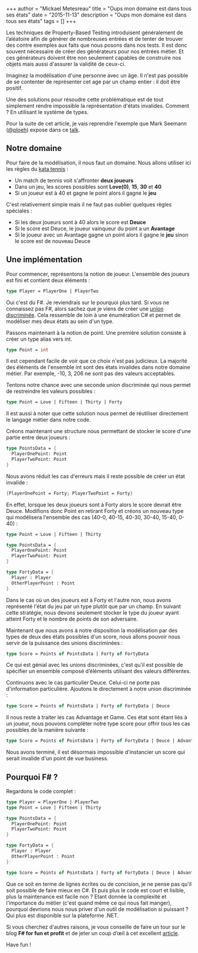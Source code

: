 +++
author = "Mickael Metesreau"
title = "Oups mon domaine est dans tous ses états"
date = "2015-11-13"
description = "Oups mon domaine est dans tous ses états"
tags = []
+++

Les techniques de Property-Based Testing introduisent généralement de l’aléatoire afin de générer de nombreuses entrées et de tenter de trouver des contre exemples aux faits que nous posons dans nos tests. Il est donc souvent nécessaire de créer des générateurs pour nos entrées métier. Et ces générateurs doivent être non seulement capables de construire nos objets mais aussi d'assurer la validité de ceux-ci. 

Imaginez la modélisation d'une personne avec un âge. Il n'est pas possible de se contenter de représenter cet age par un champ entier : il doit être positif.

Une des solutions pour résoudre cette problématique est de tout simplement rendre impossible la représentation d'états invalides. Comment ? En utilisant le système de types.

Pour la suite de cet article, je vais reprendre l'exemple que Mark Seemann ([@ploeh](https://twitter.com/ploeh?lang=en)) expose dans ce [talk](https://vimeo.com/144800642).

## Notre domaine

Pour faire de la modélisation, il nous faut un domaine. Nous allons utiliser ici les règles du [kata tennis](http://codingdojo.org/cgi-bin/index.pl?KataTennis) :

- Un match de tennis voit s'affronter **deux joueurs**
- Dans un jeu, les scores possibles sont **Love(0)**, **15**, **30** et **40** 
- Si un joueur est à 40 et gagne le point alors il gagne le **jeu**

C'est relativement simple mais il ne faut pas oublier quelques règles spéciales :

- Si les deux joueurs sont à 40 alors le score est **Deuce**
- Si le score est Deuce, le joueur vainqueur du point a un **Avantage**
- Si le joueur avec un Avantage gagne un point alors il gagne le **jeu** sinon le score est de nouveau Deuce

## Une implémentation

Pour commencer, représentons la notion de joueur. L'ensemble des joueurs est fini et contient deux éléments :

``` fsharp
type Player = PlayerOne | PlayerTwo
```

Oui c'est du F#. Je reviendrais sur le pourquoi plus tard. Si vous ne connaissez pas F#, alors sachez que je viens de créer une [union discriminée](https://msdn.microsoft.com/fr-fr/library/dd233226.aspx). Cela  ressemble de loin à une énumération C# et permet de modéliser mes deux états au sein d'un type.

Passons maintenant à la notion de point. Une première solution consiste à créer un type alias vers int.

``` fsharp
type Point = int
```

Il est cependant facile de voir que ce choix n'est pas judicieux. La majorité des éléments de l'ensemble int sont des états invalides dans notre domaine métier. Par exemple, -10, 3, 206 ne sont pas des valeurs acceptables. 

Tentons notre chance avec une seconde union discriminée qui nous permet de restreindre les valeurs possibles : 

``` fsharp
type Point = Love | Fifteen | Thirty | Forty
```

Il est aussi à noter que cette solution nous permet de réutiliser directement le langage métier dans notre code.

Créons maintenant une structure nous permettant de stocker le score d'une partie entre deux joueurs :

``` fsharp
type PointsData = { 
  PlayerOnePoint: Point 
  PlayerTwoPoint: Point 
}
```

Nous avons réduit les cas d'erreurs mais il reste possible de créer un état invalide :

``` fsharp
{PlayerOnePoint = Forty; PlayerTwoPoint = Forty} 
```

En effet, lorsque les deux joueurs sont à Forty alors le score devrait être Deuce. Modifions donc Point en retirant Forty et créons un nouveau type  qui modélisera l'ensemble des cas (40-0, 40-15, 40-30, 30-40, 15-40, 0-40) :

``` fsharp
type Point = Love | Fifteen | Thirty

type PointsData = { 
  PlayerOnePoint: Point 
  PlayerTwoPoint: Point 
}

type FortyData = { 
  Player : Player 
  OtherPlayerPoint : Point
}
```

Dans le cas où un des joueurs est à Forty et l'autre non, nous avons représenté l'état du jeu par un type plutôt que par un champ. En suivant cette  stratégie, nous devons seulement stocker le type du joueur ayant atteint Forty et le nombre de points de son adversaire.

Maintenant que nous avons à notre disposition la modélisation par des types de deux des états possibles d'un score, nous allons pouvoir nous servir de la puissance des unions discriminées :

``` fsharp
type Score = Points of PointsData | Forty of FortyData
```

Ce qui est génial avec les unions discriminées, c'est qu'il est possible de spécifier un ensemble composé d’éléments utilisant des valeurs différentes.
 
Continuons avec le cas particulier Deuce. Celui-ci ne porte pas d'information particulière. Ajoutons le directement à notre union discriminée :

``` fsharp
type Score = Points of PointsData | Forty of FortyData | Deuce
```

Il nous reste à traiter les cas Advantage et Game. Ces état sont étant liés à un joueur, nous pouvons compléter notre type score pour offrir tous les cas possibles de la manière suivante :

``` fsharp
type Score = Points of PointsData | Forty of FortyData | Deuce | Advantage of Player | Game of Player
```

Nous avons terminé, il est désormais impossible d'instancier un score qui serait invalide d'un point de vue business.

## Pourquoi F# ?

Regardons le code complet :

``` fsharp
type Player = PlayerOne | PlayerTwo
type Point = Love | Fifteen | Thirty

type PointsData = { 
  PlayerOnePoint: Point 
  PlayerTwoPoint: Point 
}

type FortyData = { 
  Player : Player 
  OtherPlayerPoint : Point
}

type Score = Points of PointsData | Forty of FortyData | Deuce | Advantage of Player | Game of Player
```

Que ce soit en terme de lignes écrites ou de concision, je ne pense pas qu'il soit possible de faire mieux en C#. Et puis plus le code est court et lisible, plus la maintenance est facile non ? Etant donnée la complexité et l'importance du métier (c'est quand même ce qui nous fait manger), pourquoi devrions nous nous priver d'un outil de modélisation si  puissant ? Qui plus est disponible sur la plateforme .NET.

Si vous cherchez d'autres raisons, je vous conseille de faire un tour sur le blog **F# for fun et profit** et de jeter un coup d’œil à cet excellent [article](http://fsharpforfunandprofit.com/series/why-use-fsharp.html). 

Have fun !